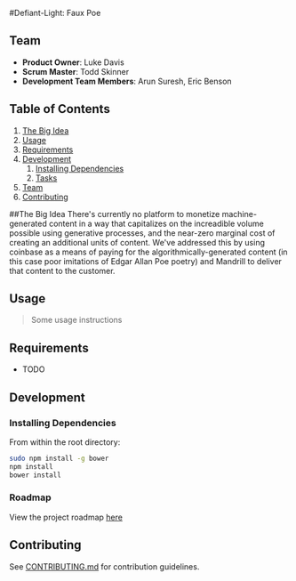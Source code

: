 #Defiant-Light: Faux Poe
## Team

  - __Product Owner__: Luke Davis
  - __Scrum Master__: Todd Skinner
  - __Development Team Members__: Arun Suresh, Eric Benson

## Table of Contents

1. [The Big Idea](#the-big-idea)
1. [Usage](#Usage)
1. [Requirements](#requirements)
1. [Development](#development)
    1. [Installing Dependencies](#installing-dependencies)
    1. [Tasks](#tasks)
1. [Team](#team)
1. [Contributing](#contributing)

##The Big Idea
There's currently no platform to monetize machine-generated content in a way that capitalizes on the increadible volume possible using generative processes, and the near-zero marginal cost of creating an additional units of content. We've addressed this by using coinbase as a means of paying for the algorithmically-generated content (in this case poor imitations of Edgar Allan Poe poetry) and Mandrill to deliver that content to the customer.

## Usage

> Some usage instructions

## Requirements

- TODO

## Development

### Installing Dependencies

From within the root directory:

```sh
sudo npm install -g bower
npm install
bower install
```

### Roadmap

View the project roadmap [here](https://github.com/defiant-light/defiantLightParse/issues)


## Contributing

See [CONTRIBUTING.md](https://github.com/defiant-light/defiant-light/blob/master/CONTRIBUTING.md) for contribution guidelines.